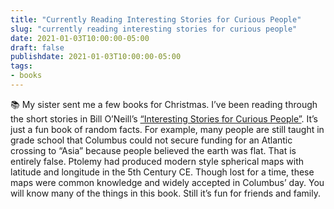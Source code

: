 ```yaml
---
title: "Currently Reading Interesting Stories for Curious People"
slug: "currently reading interesting stories for curious people"
date: 2021-01-03T10:00:00-05:00
draft: false
publishdate: 2021-01-03T10:00:00-05:00
tags:
- books
---
```


📚 My sister sent me a few books for Christmas. I’ve been reading through the short stories in Bill O’Neill’s [“Interesting Stories for Curious People”](https://bookshop.org/a/11073/9781648450440). It’s just a fun book of random facts. For example, many people are still taught in grade school that Columbus could not secure funding for an Atlantic crossing to “Asia” because people believed the earth was flat. That is entirely false. Ptolemy had produced modern style spherical maps with latitude and longitude in the 5th Century CE. Though lost for a time, these maps were common knowledge and widely accepted in Columbus’ day. You will know many of the things in this book. Still it’s fun for friends and family.<!--more-->
